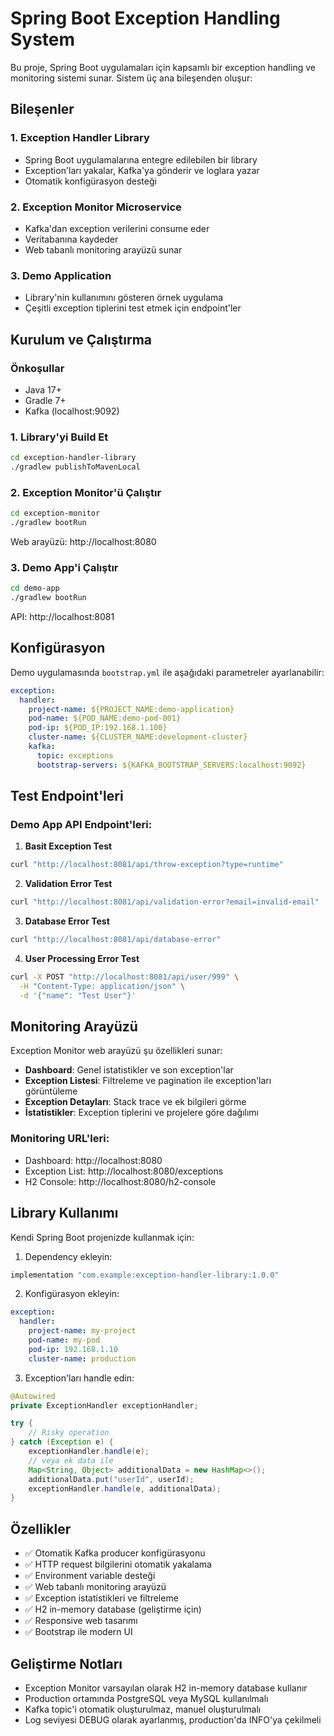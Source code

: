# Spring Boot Exception Handling System

Bu proje, Spring Boot uygulamaları için kapsamlı bir exception handling ve monitoring sistemi sunar. Sistem üç ana bileşenden oluşur:

## Bileşenler

### 1. Exception Handler Library
- Spring Boot uygulamalarına entegre edilebilen bir library
- Exception'ları yakalar, Kafka'ya gönderir ve loglara yazar
- Otomatik konfigürasyon desteği

### 2. Exception Monitor Microservice
- Kafka'dan exception verilerini consume eder
- Veritabanına kaydeder
- Web tabanlı monitoring arayüzü sunar

### 3. Demo Application
- Library'nin kullanımını gösteren örnek uygulama
- Çeşitli exception tiplerini test etmek için endpoint'ler

## Kurulum ve Çalıştırma

### Önkoşullar
- Java 17+
- Gradle 7+
- Kafka (localhost:9092)

### 1. Library'yi Build Et
```bash
cd exception-handler-library
./gradlew publishToMavenLocal
```

### 2. Exception Monitor'ü Çalıştır
```bash
cd exception-monitor
./gradlew bootRun
```
Web arayüzü: http://localhost:8080

### 3. Demo App'i Çalıştır
```bash
cd demo-app
./gradlew bootRun
```
API: http://localhost:8081

## Konfigürasyon

Demo uygulamasında `bootstrap.yml` ile aşağıdaki parametreler ayarlanabilir:

```yaml
exception:
  handler:
    project-name: ${PROJECT_NAME:demo-application}
    pod-name: ${POD_NAME:demo-pod-001}
    pod-ip: ${POD_IP:192.168.1.100}
    cluster-name: ${CLUSTER_NAME:development-cluster}
    kafka:
      topic: exceptions
      bootstrap-servers: ${KAFKA_BOOTSTRAP_SERVERS:localhost:9092}
```

## Test Endpoint'leri

### Demo App API Endpoint'leri:

1. **Basit Exception Test**
```bash
curl "http://localhost:8081/api/throw-exception?type=runtime"
```

2. **Validation Error Test**
```bash
curl "http://localhost:8081/api/validation-error?email=invalid-email"
```

3. **Database Error Test**
```bash
curl "http://localhost:8081/api/database-error"
```

4. **User Processing Error Test**
```bash
curl -X POST "http://localhost:8081/api/user/999" \
  -H "Content-Type: application/json" \
  -d '{"name": "Test User"}'
```

## Monitoring Arayüzü

Exception Monitor web arayüzü şu özellikleri sunar:

- **Dashboard**: Genel istatistikler ve son exception'lar
- **Exception Listesi**: Filtreleme ve pagination ile exception'ları görüntüleme
- **Exception Detayları**: Stack trace ve ek bilgileri görme
- **İstatistikler**: Exception tiplerini ve projelere göre dağılımı

### Monitoring URL'leri:
- Dashboard: http://localhost:8080
- Exception List: http://localhost:8080/exceptions
- H2 Console: http://localhost:8080/h2-console

## Library Kullanımı

Kendi Spring Boot projenizde kullanmak için:

1. Dependency ekleyin:
```gradle
implementation "com.example:exception-handler-library:1.0.0"
```

2. Konfigürasyon ekleyin:
```yaml
exception:
  handler:
    project-name: my-project
    pod-name: my-pod
    pod-ip: 192.168.1.10
    cluster-name: production
```

3. Exception'ları handle edin:
```java
@Autowired
private ExceptionHandler exceptionHandler;

try {
    // Risky operation
} catch (Exception e) {
    exceptionHandler.handle(e);
    // veya ek data ile
    Map<String, Object> additionalData = new HashMap<>();
    additionalData.put("userId", userId);
    exceptionHandler.handle(e, additionalData);
}
```

## Özellikler

- ✅ Otomatik Kafka producer konfigürasyonu
- ✅ HTTP request bilgilerini otomatik yakalama
- ✅ Environment variable desteği
- ✅ Web tabanlı monitoring arayüzü
- ✅ Exception istatistikleri ve filtreleme
- ✅ H2 in-memory database (geliştirme için)
- ✅ Responsive web tasarımı
- ✅ Bootstrap ile modern UI

## Geliştirme Notları

- Exception Monitor varsayılan olarak H2 in-memory database kullanır
- Production ortamında PostgreSQL veya MySQL kullanılmalı
- Kafka topic'i otomatik oluşturulmaz, manuel oluşturulmalı
- Log seviyesi DEBUG olarak ayarlanmış, production'da INFO'ya çekilmeli